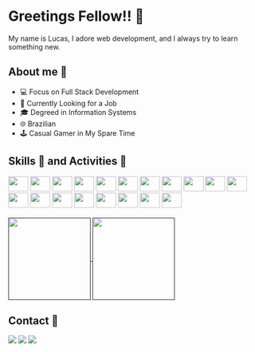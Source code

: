 # Greetings Fellow!! 🖖

My name is Lucas, I adore web development, and I always try to learn something new.

## About me 🌌

- 💻 Focus on Full Stack Development
- 🔎 Currently Looking for a Job
- 🎓 Degreed in Information Systems
- 🌐 Brazilian
- 🕹️ Casual Gamer in My Spare Time

## Skills 🧠 and Activities 🍳

<div style="display: inline_block">
  <img aling="center" height="30" width="40" src="https://cdn.jsdelivr.net/gh/devicons/devicon@latest/icons/javascript/javascript-original.svg">
  <img aling="center" height="30" width="40" src="https://cdn.jsdelivr.net/gh/devicons/devicon@latest/icons/typescript/typescript-plain.svg">
  <img aling="center" height="30" width="40" src="https://cdn.jsdelivr.net/gh/devicons/devicon@latest/icons/nodejs/nodejs-original-wordmark.svg">
  <img aling="center" height="30" width="40" src="https://cdn.jsdelivr.net/gh/devicons/devicon@latest/icons/python/python-original.svg">
  <img aling="center" height="30" width="40" src="https://cdn.jsdelivr.net/gh/devicons/devicon@latest/icons/flask/flask-original.svg">
  <img aling="center" height="30" width="40" src="https://cdn.jsdelivr.net/gh/devicons/devicon@latest/icons/ruby/ruby-plain.svg">
  <!--<img aling="center" height="30" width="40" src="https://cdn.jsdelivr.net/gh/devicons/devicon@latest/icons/java/java-original.svg">
  <img aling="center" height="30" width="40" src="https://cdn.jsdelivr.net/gh/devicons/devicon@latest/icons/kotlin/kotlin-original.svg">-->
  <img aling="center" height="30" width="40" src="https://cdn.jsdelivr.net/gh/devicons/devicon@latest/icons/csharp/csharp-plain.svg">
  <img aling="center" height="30" width="40" src="https://cdn.jsdelivr.net/gh/devicons/devicon@latest/icons/dotnetcore/dotnetcore-original.svg">
  <!--<img aling="center" height="30" width="40" src="https://cdn.jsdelivr.net/gh/devicons/devicon@latest/icons/rust/rust-original.svg">
  <img aling="center" height="30" width="40" src="https://cdn.jsdelivr.net/gh/devicons/devicon@latest/icons/cplusplus/cplusplus-plain.svg">
  <img aling="center" height="30" width="40" src="https://cdn.jsdelivr.net/gh/devicons/devicon@latest/icons/go/go-original.svg">
  <img aling="center" height="30" width="40" src="https://cdn.jsdelivr.net/gh/devicons/devicon@latest/icons/elixir/elixir-original.svg">-->
  <img aling="center" height="30" width="40" src="https://cdn.jsdelivr.net/gh/devicons/devicon@latest/icons/html5/html5-plain.svg">
  <img aling="center" height="30" width="40" src="https://cdn.jsdelivr.net/gh/devicons/devicon@latest/icons/css3/css3-plain.svg">
  <img aling="center" height="30" width="40" src="https://cdn.jsdelivr.net/gh/devicons/devicon@latest/icons/sass/sass-original.svg">
  <img aling="center" height="30" width="40" src="https://cdn.jsdelivr.net/gh/devicons/devicon@latest/icons/react/react-original.svg">
  <img aling="center" height="30" width="40" src="https://cdn.jsdelivr.net/gh/devicons/devicon@latest/icons/angular/angular-original.svg">
  <img aling="center" height="30" width="40" src="https://cdn.jsdelivr.net/gh/devicons/devicon@latest/icons/vuejs/vuejs-original.svg">
  <img aling="center" height="30" width="40" src="https://cdn.jsdelivr.net/gh/devicons/devicon@latest/icons/flutter/flutter-original.svg">
  <img aling="center" height="30" width="40" src="https://cdn.jsdelivr.net/gh/devicons/devicon@latest/icons/jest/jest-plain.svg">
  <!--<img aling="center" height="30" width="40" src="https://cdn.jsdelivr.net/gh/devicons/devicon@latest/icons/rspec/rspec-original.svg">-->
  <img aling="center" height="30" width="40" src="https://cdn.jsdelivr.net/gh/devicons/devicon@latest/icons/postgresql/postgresql-plain-wordmark.svg">
  <img aling="center" height="30" width="40" src="https://cdn.jsdelivr.net/gh/devicons/devicon@latest/icons/docker/docker-plain.svg">
  <img aling="center" height="30" width="40" src="https://cdn.jsdelivr.net/gh/devicons/devicon@latest/icons/linux/linux-original.svg">
</div><br>

<a href="">
  <img height=165 align="center" src="https://github-readme-stats.vercel.app/api?username=FreymundDeveloper&theme=tokyonight&show_icons=true&hide=issues,contribs&rank_icon=github&card_width=320" />
</a>
<a href="">
  <img height=165 align="center" src="https://github-readme-stats.vercel.app/api/top-langs/?username=FreymundDeveloper&size_weight=0.5&count_weight=0.5&layout=compact&theme=tokyonight&langs_count=8&hide=SCSS,CoffeeScript&exclude_repo=Python-Faculty,JavaScript-Basic,Web-Misc.github.io&card_width=320" />
</a>

## Contact 📡

<div>
  <a href="mailto:lucasehresmann.osik@gmail.com" target="_blank"><img src="https://img.shields.io/badge/Gmail-D14836?style=for-the-badge&logo=gmail&logoColor=white" target="_blank"></a>
    <a href="https://www.linkedin.com/in/lucas-freymund/" target="_blank"><img src="https://img.shields.io/badge/LinkedIn-0077B5?style=for-the-badge&logo=linkedin&logoColor=white" target="_blank"></a>
    <a href="https://dev.to/freymunddeveloper" target="_blank"><img src="https://img.shields.io/badge/dev.to-0A0A0A?style=for-the-badge&logo=devdotto&logoColor=white" target="_blank"></a>
</div>
